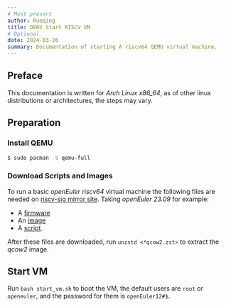 ```yaml
---
# Must present
author: Ruoqing
title: OERV Start RISCV VM
# Optional
date: 2024-03-26
summary: Documentation of starting A riscv64 QEMU virtual machine.
---
```


## Preface

This documentation is written for *Arch Linux x86_64*, as of other linux distributions or architectures, the steps may vary.

## Preparation

### Install QEMU

```bash
$ sudo pacman -S qemu-full
```

### Download Scripts and Images

To run a basic *openEuler riscv64* virtual machine the following files are needed on [riscv-sig mirror site](https://mirror.iscas.ac.cn/openeuler-sig-riscv/openEuler-RISC-V/preview/). Taking *openEuler 23.09* for example:

- A [firmware](https://mirror.iscas.ac.cn/openeuler-sig-riscv/openEuler-RISC-V/preview/openEuler-23.09-V1-riscv64/QEMU/fw_payload_oe_uboot_2304.bin)
- An [image](https://mirror.iscas.ac.cn/openeuler-sig-riscv/openEuler-RISC-V/preview/openEuler-23.09-V1-riscv64/QEMU/openEuler-23.09-V1-base-qemu-preview.qcow2.zst)
- A [script](https://mirror.iscas.ac.cn/openeuler-sig-riscv/openEuler-RISC-V/preview/openEuler-23.09-V1-riscv64/QEMU/start_vm.sh).

After these files are downloaded, run `unzstd <*qcow2.zst>` to extract the *qcow2* image.

## Start VM

Run `bash start_vm.sh` to boot the VM, the default users are `root` or `openeuler`, and the password for them is `openEuler12#$`.
